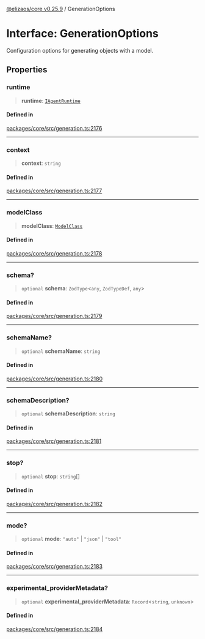 [@elizaos/core v0.25.9](../index.md) / GenerationOptions

# Interface: GenerationOptions

Configuration options for generating objects with a model.

## Properties

### runtime

> **runtime**: [`IAgentRuntime`](IAgentRuntime.md)

#### Defined in

[packages/core/src/generation.ts:2176](https://github.com/Shelpin/aeternalsv2/blob/main/packages/core/src/generation.ts#L2176)

***

### context

> **context**: `string`

#### Defined in

[packages/core/src/generation.ts:2177](https://github.com/Shelpin/aeternalsv2/blob/main/packages/core/src/generation.ts#L2177)

***

### modelClass

> **modelClass**: [`ModelClass`](../enumerations/ModelClass.md)

#### Defined in

[packages/core/src/generation.ts:2178](https://github.com/Shelpin/aeternalsv2/blob/main/packages/core/src/generation.ts#L2178)

***

### schema?

> `optional` **schema**: `ZodType`\<`any`, `ZodTypeDef`, `any`\>

#### Defined in

[packages/core/src/generation.ts:2179](https://github.com/Shelpin/aeternalsv2/blob/main/packages/core/src/generation.ts#L2179)

***

### schemaName?

> `optional` **schemaName**: `string`

#### Defined in

[packages/core/src/generation.ts:2180](https://github.com/Shelpin/aeternalsv2/blob/main/packages/core/src/generation.ts#L2180)

***

### schemaDescription?

> `optional` **schemaDescription**: `string`

#### Defined in

[packages/core/src/generation.ts:2181](https://github.com/Shelpin/aeternalsv2/blob/main/packages/core/src/generation.ts#L2181)

***

### stop?

> `optional` **stop**: `string`[]

#### Defined in

[packages/core/src/generation.ts:2182](https://github.com/Shelpin/aeternalsv2/blob/main/packages/core/src/generation.ts#L2182)

***

### mode?

> `optional` **mode**: `"auto"` \| `"json"` \| `"tool"`

#### Defined in

[packages/core/src/generation.ts:2183](https://github.com/Shelpin/aeternalsv2/blob/main/packages/core/src/generation.ts#L2183)

***

### experimental\_providerMetadata?

> `optional` **experimental\_providerMetadata**: `Record`\<`string`, `unknown`\>

#### Defined in

[packages/core/src/generation.ts:2184](https://github.com/Shelpin/aeternalsv2/blob/main/packages/core/src/generation.ts#L2184)
